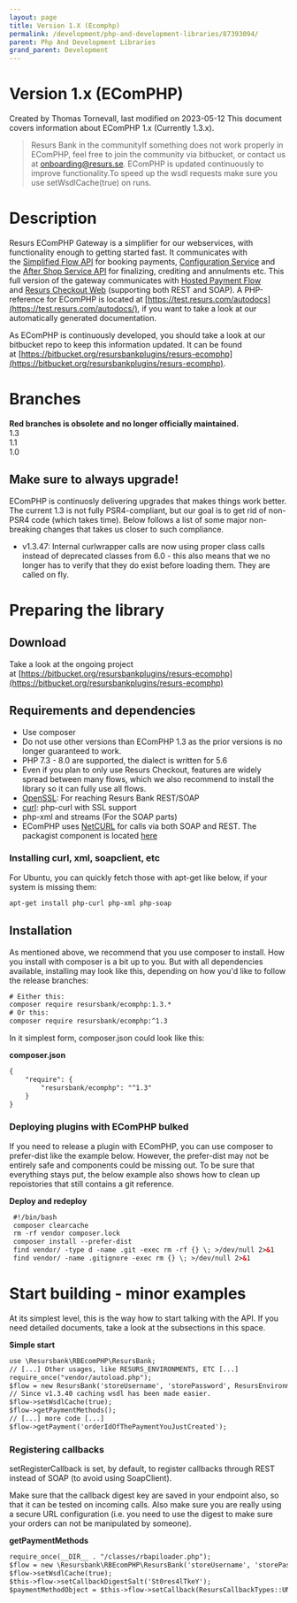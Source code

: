 ```yaml
---
layout: page
title: Version 1.X (Ecomphp)
permalink: /development/php-and-development-libraries/87393094/
parent: Php And Development Libraries
grand_parent: Development
---
```




# Version 1.x (EComPHP) 
Created by Thomas Tornevall, last modified on 2023-05-12
This document covers information about EComPHP 1.x (Currently 1.3.x).

> Resurs Bank in the communityIf something does not work properly in
> EComPHP, feel free to join the community via bitbucket, or contact us
> at onboarding@resurs.se. EComPHP is updated continuously to improve
> functionality.To speed up the wsdl requests make sure you use
> setWsdlCache(true) on runs.

# Description
Resurs EComPHP Gateway is a simplifier for our webservices, with
functionality enough to getting started fast. It communicates with
the [Simplified Flow API](simplified-flow-api) for booking
payments, [Configuration Service](configuration-service) and the [After
Shop Service API](after-shop-service-api) for finalizing, crediting and
annulments etc. This full version of the gateway communicates
with [Hosted Payment
Flow](https://test.resurs.com/docs/display/ecom/Hosted+Payment+Flow)
and [Resurs Checkout Web](resurs-checkout-web) (supporting both REST and
SOAP). A PHP-reference for EComPHP is located
at [https://test.resurs.com/autodocs](https://test.resurs.com/autodocs/),
if you want to take a look at our automatically generated documentation.

As EComPHP is continuously developed, you should take a look at our
bitbucket repo to keep this information updated. It can be found
at [https://bitbucket.org/resursbankplugins/resurs-ecomphp](https://bitbucket.org/resursbankplugins/resurs-ecomphp).

# Branches
**Red branches is obsolete and no longer officially maintained.**  
1.3  
1.1  
1.0

## Make sure to always upgrade!
EComPHP is continuosly delivering upgrades that makes things work
better. The current 1.3 is not fully PSR4-compliant, but our goal is to
get rid of non-PSR4 code (which takes time). Below follows a list of
some major non-breaking changes that takes us closer to such compliance.

- v1.3.47: Internal curlwrapper calls are now using proper class calls
  instead of deprecated classes from 6.0 - this also means that we no
  longer has to verify that they do exist before loading them. They are
  called on fly.

# Preparing the library
## Download
Take a look at the ongoing project
at [https://bitbucket.org/resursbankplugins/resurs-ecomphp](https://bitbucket.org/resursbankplugins/resurs-ecomphp)

## Requirements and dependencies
- Use composer
- Do not use other versions than EComPHP 1.3 as the prior versions is no
  longer guaranteed to work.
- PHP 7.3 - 8.0 are supported, the dialect is written for 5.6
- Even if you plan to only use Resurs Checkout, features are widely
  spread between many flows, which we also recommend to install the
  library so it can fully use all flows.
- [OpenSSL](https://www.openssl.org/): For reaching Resurs Bank
  REST/SOAP
- [curl](https://curl.haxx.se/): php-curl with SSL support
- php-xml and streams (For the SOAP parts)
- EComPHP uses [NetCURL](https://www.netcurl.org) for calls via both
  SOAP and REST. The packagist component is located
  [here](https://www.netcurl.org/packagist)

### Installing curl, xml, soapclient, etc
For Ubuntu, you can quickly fetch those with apt-get like below, if your
system is missing them:

```xml
apt-get install php-curl php-xml php-soap
```
## Installation
As mentioned above, we recommend that you use composer to install. How
you install with composer is a bit up to you. But with all dependencies
available, installing may look like this, depending on how you'd like to
follow the release branches:

```xml
# Either this:
composer require resursbank/ecomphp:1.3.*
# Or this:
composer require resursbank/ecomphp:^1.3
```
In it simplest form, composer.json could look like this:

**composer.json**
```xml
{
    "require": {
        "resursbank/ecomphp": "^1.3"
    }
}
```
### Deploying plugins with EComPHP bulked
If you need to release a plugin with EComPHP, you can use composer to
prefer-dist like the example below. However, the prefer-dist may not be
entirely safe and components could be missing out. To be sure that
everything stays put, the below example also shows how to clean up
repoistories that still contains a git reference.

**Deploy and redeploy**
```xml
 #!/bin/bash
 composer clearcache
 rm -rf vendor composer.lock
 composer install --prefer-dist
 find vendor/ -type d -name .git -exec rm -rf {} \; >/dev/null 2>&1
 find vendor/ -name .gitignore -exec rm {} \; >/dev/null 2>&1
```
# Start building - minor examples
At its simplest level, this is the way how to start talking with the
API. If you need detailed documents, take a look at the subsections in
this space.

**Simple start**
```xml
use \Resursbank\RBEcomPHP\ResursBank;
// [...] Other usages, like RESURS_ENVIRONMENTS, ETC [...]
require_once("vendor/autoload.php");
$flow = new ResursBank('storeUsername', 'storePassword', ResursEnvironments::ENVIRONMENT_TEST);
// Since v1.3.40 caching wsdl has been made easier.
$flow->setWsdlCache(true);
$flow->getPaymentMethods();
// [...] more code [...]
$flow->getPayment('orderIdOfThePaymentYouJustCreated');
```
### Registering callbacks
setRegisterCallback is set, by default, to register callbacks through
REST instead of SOAP (to avoid using SoapClient).

Make sure that the callback digest key are saved in your endpoint also,
so that it can be tested on incoming calls. Also make sure you are
really using a secure URL configuration (i.e. you need to use the digest
to make sure your orders can not be manipulated by someone).

**getPaymentMethods**
```xml
require_once(__DIR__ . "/classes/rbapiloader.php");
$flow = new \Resursbank\RBEcomPHP\ResursBank('storeUsername', 'storePassword');
$flow->setWsdlCache(true);
$this->flow->setCallbackDigestSalt('St0res4lTkeY');
$paymentMethodObject = $this->flow->setCallback(ResursCallbackTypes::UNFREEZE, "http://shop.test.com/callbacks/?paymentId={paymentId}&digest={digest}");
```
